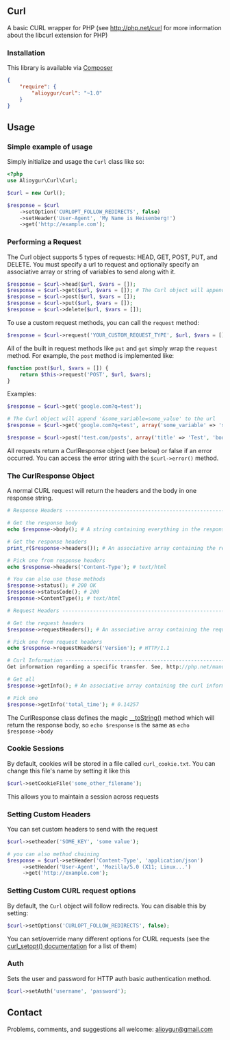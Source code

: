 ## Curl

A basic CURL wrapper for PHP (see http://php.net/curl for more information about the libcurl extension for PHP)

### Installation
This library is available via [Composer](https://getcomposer.org/)

```json
{
    "require": {
        "alioygur/curl": "~1.0"
    }
}
```

## Usage

### Simple example of usage

Simply initialize and usage the `Curl` class like so:

```php
<?php
use Alioygur\Curl\Curl;

$curl = new Curl();

$response = $curl
    ->setOption('CURLOPT_FOLLOW_REDIRECTS', false)
    ->setHeader('User-Agent', 'My Name is Heisenberg!')
    ->get('http://example.com');
```

### Performing a Request

The Curl object supports 5 types of requests: HEAD, GET, POST, PUT, and DELETE. You must specify a url to request and optionally specify an associative array or string of variables to send along with it.

```php
$response = $curl->head($url, $vars = []);
$response = $curl->get($url, $vars = []); # The Curl object will append the array of $vars to the $url as a query string
$response = $curl->post($url, $vars = []);
$response = $curl->put($url, $vars = []);
$response = $curl->delete($url, $vars = []);
```

To use a custom request methods, you can call the `request` method:

```php
$response = $curl->request('YOUR_CUSTOM_REQUEST_TYPE', $url, $vars = []);
```

All of the built in request methods like `put` and `get` simply wrap the `request` method. For example, the `post` method is implemented like:

```php
function post($url, $vars = []) {
    return $this->request('POST', $url, $vars);
}
```

Examples:

```php
$response = $curl->get('google.com?q=test');

# The Curl object will append '&some_variable=some_value' to the url
$response = $curl->get('google.com?q=test', array('some_variable' => 'some_value'));

$response = $curl->post('test.com/posts', array('title' => 'Test', 'body' => 'This is a test'));
```

All requests return a CurlResponse object (see below) or false if an error occurred. You can access the error string with the `$curl->error()` method.


### The CurlResponse Object

A normal CURL request will return the headers and the body in one response string.

```php
# Response Headers -------------------------------------------------------------------------

# Get the response body
echo $response->body(); # A string containing everything in the response except for the headers

# Get the response headers
print_r($response->headers()); # An associative array containing the response headers

# Pick one from response headers
echo $response->headers('Content-Type'); # text/html 

# You can also use those methods 
$response->status(); # 200 OK
$response->statusCode(); # 200
$response->ContentType(); # text/html

# Request Headers --------------------------------------------------------------------------

# Get the request headers
$response->requestHeaders(); # An associative array containing the request headers

# Pick one from request headers 
echo $response->requestHeaders('Version'); # HTTP/1.1

# Curl Information -------------------------------------------------------------------------
Get information regarding a specific transfer. See, http://php.net/manual/en/function.curl-getinfo.php

# Get all
$response->getInfo(); # An associative array containing the curl information

# Pick one
$response->getInfo('total_time'); # 0.14257
``` 
	
The CurlResponse class defines the magic [__toString()](http://php.net/__toString) method which will return the response body, so `echo $response` is the same as `echo $response->body`


### Cookie Sessions

By default, cookies will be stored in a file called `curl_cookie.txt`. You can change this file's name by setting it like this

```php
$curl->setCookieFile('some_other_filename');
```

This allows you to maintain a session across requests

### Setting Custom Headers

You can set custom headers to send with the request

```php
$curl->setheader('SOME_KEY', 'some value');

# you can also method chaining
$response = $curl->setHeader('Content-Type', 'application/json')
     ->setHeader('User-Agent', 'Mozilla/5.0 (X11; Linux...')
     ->get('http://example.com');
```

### Setting Custom CURL request options

By default, the `Curl` object will follow redirects. You can disable this by setting:

```php
$curl->setOptions('CURLOPT_FOLLOW_REDIRECTS', false);
```

You can set/override many different options for CURL requests (see the [curl_setopt() documentation](http://php.net/curl_setopt) for a list of them)

### Auth
Sets the user and password for HTTP auth basic authentication method.

```php
$curl->setAuth('username', 'password');
```

## Contact

Problems, comments, and suggestions all welcome: [alioygur@gmail.com](mailto:alioygur@gmail.com)